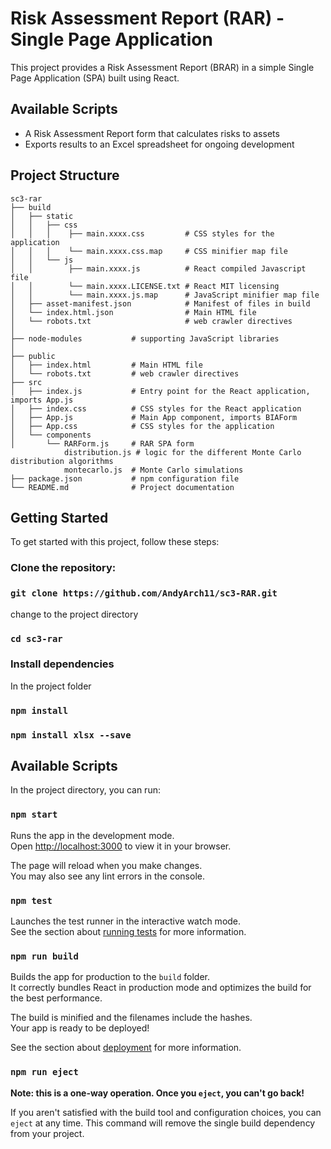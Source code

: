 # Risk Assessment Report (RAR) - Single Page Application

This project provides a Risk Assessment Report (BRAR) in a simple Single Page Application (SPA) built using React.

## Available Scripts

- A Risk Assessment Report form that calculates risks to assets
- Exports results to an Excel spreadsheet for ongoing development

## Project Structure

```
sc3-rar
├── build
│   ├── static        
│   │   ├── css  
│   │   │    ├── main.xxxx.css         # CSS styles for the application
│   │   │    └── main.xxxx.css.map     # CSS minifier map file
│   │   └── js 
│   │        ├── main.xxxx.js          # React compiled Javascript file
│   │        └── main.xxxx.LICENSE.txt # React MIT licensing
│   │        └── main.xxxx.js.map      # JavaScript minifier map file
│   ├── asset-manifest.json            # Manifest of files in build
│   └── index.html.json                # Main HTML file
│   └── robots.txt                     # web crawler directives
│ 
├── node-modules           # supporting JavaScript libraries
│ 
├── public
│   ├── index.html         # Main HTML file
│   └── robots.txt         # web crawler directives
├── src
│   ├── index.js           # Entry point for the React application, imports App.js
│   ├── index.css          # CSS styles for the React application
│   ├── App.js             # Main App component, imports BIAForm
│   ├── App.css            # CSS styles for the application
│   └── components
│       └── RARForm.js     # RAR SPA form
            distribution.js # logic for the different Monte Carlo distribution algorithms
            montecarlo.js  # Monte Carlo simulations
├── package.json           # npm configuration file
└── README.md              # Project documentation
```

## Getting Started

To get started with this project, follow these steps:

### Clone the repository:
 
### `git clone https://github.com/AndyArch11/sc3-RAR.git`

change to the project directory
### `cd sc3-rar`

### Install dependencies

In the project folder

### `npm install`
### `npm install xlsx --save`

## Available Scripts

In the project directory, you can run:

### `npm start`

Runs the app in the development mode.\
Open [http://localhost:3000](http://localhost:3000) to view it in your browser.

The page will reload when you make changes.\
You may also see any lint errors in the console.

### `npm test`

Launches the test runner in the interactive watch mode.\
See the section about [running tests](https://facebook.github.io/create-react-app/docs/running-tests) for more information.

### `npm run build`

Builds the app for production to the `build` folder.\
It correctly bundles React in production mode and optimizes the build for the best performance.

The build is minified and the filenames include the hashes.\
Your app is ready to be deployed!

See the section about [deployment](https://facebook.github.io/create-react-app/docs/deployment) for more information.

### `npm run eject`

**Note: this is a one-way operation. Once you `eject`, you can't go back!**

If you aren't satisfied with the build tool and configuration choices, you can `eject` at any time. This command will remove the single build dependency from your project.
